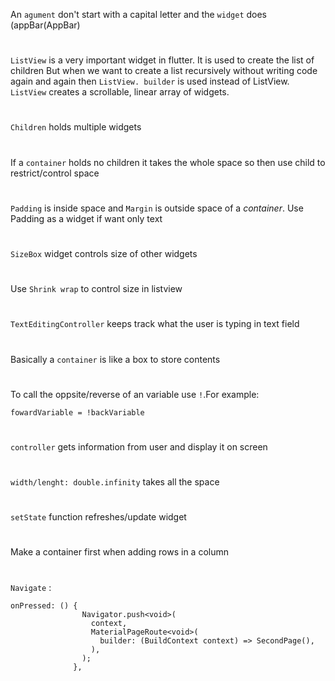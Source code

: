 An `agument` don't start with a capital letter and the `widget` does (appBar(AppBar)
#
`ListView` is a very important widget in flutter. It is used to create the list of children But when we want to create a list recursively without writing code again and again then `ListView. builder` is used instead of ListView. `ListView` creates a scrollable, linear array of widgets.
#
`Children` holds multiple widgets
#
If a `container` holds no children it takes the whole space so then use child to restrict/control space
#
`Padding` is inside space and `Margin` is outside space of a *container*. Use Padding as a widget if want only text
#
`SizeBox` widget controls size of other widgets
#
Use `Shrink wrap` to control size in listview
#
`TextEditingController` keeps track what the user is typing in text field
#
Basically a `container` is like a box to store contents
#
To call the oppsite/reverse of an variable use `!`.For example:
```
fowardVariable = !backVariable
```
#
`controller` gets information from user and display it on screen
#
`width/lenght: double.infinity` takes all the space
#
`setState` function refreshes/update widget
#
Make a container first when adding rows in a column
#
`Navigate` : 
```
onPressed: () {
                Navigator.push<void>(
                  context,
                  MaterialPageRoute<void>(
                    builder: (BuildContext context) => SecondPage(),
                  ),
                );
              },
```
